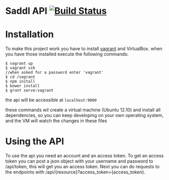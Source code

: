Saddl API [![Build Status](https://travis-ci.org/EDeijl/Saddl-API.svg?branch=master)](https://travis-ci.org/EDeijl/Saddl-API)
====

Installation
====
To make this project work you have to install [vagrant](http://vagrantup.com) and VirtualBox.
when you have those installed execute the following commands:

    $ vagrant up
    $ vagrant ssh
    //when asked for a password enter 'vagrant'
    $ cd /vagrant
    $ npm install
    $ bower install
    $ grunt serve:vagrant

the api will be accessible at `localhost:9000`

these commands wil create a virtual machine (Ubuntu 12.10) and install all dependencies, so you can keep developing on your own operating system, and the VM will watch the changes in these files


Using the API
====
To use the api you need an account and an access token. To get an access token you can post
a json object with your username and password to /api/token, this will get you an access token.
Next you can do requests to the endpoints with /api/{resource}?access_token={access_token}.
